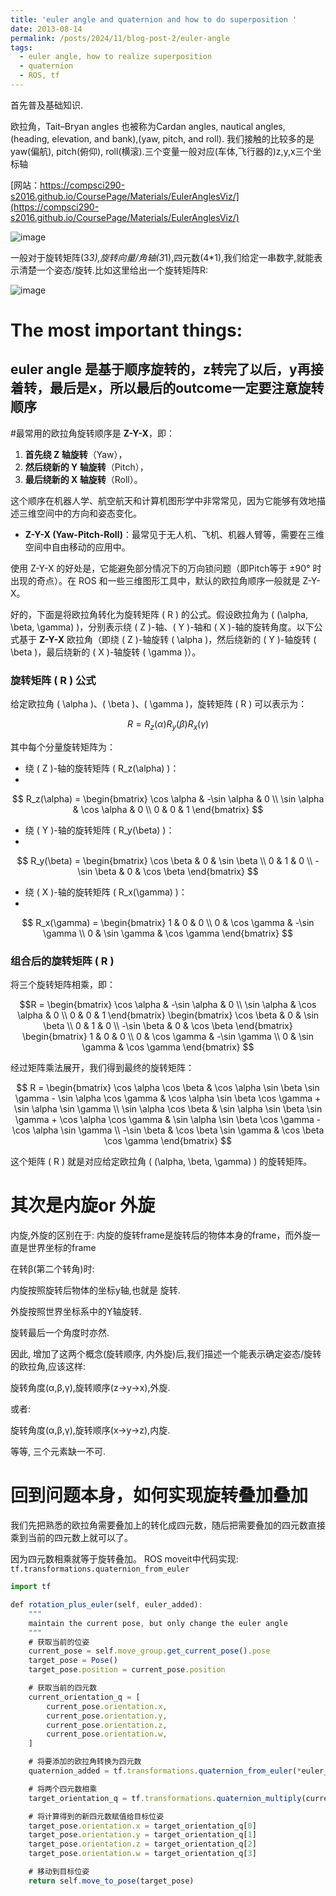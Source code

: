 ```yaml
---
title: 'euler angle and quaternion and how to do superposition '
date: 2013-08-14
permalink: /posts/2024/11/blog-post-2/euler-angle
tags:
  - euler angle, how to realize superposition
  - quaternion
  - ROS, tf
---
```


首先普及基础知识.

欧拉角，Tait–Bryan angles 也被称为Cardan angles, nautical angles, (heading, elevation, and bank),(yaw, pitch, and roll). 我们接触的比较多的是yaw(偏航), pitch(俯仰), roll(横滚).三个变量一般对应(车体,飞行器的)z,y,x三个坐标轴

[网站：https://compsci290-s2016.github.io/CoursePage/Materials/EulerAnglesViz/](https://compsci290-s2016.github.io/CoursePage/Materials/EulerAnglesViz/)

![image](https://github.com/user-attachments/assets/2446cdf2-1379-48b2-b832-ce35ba58665b)

一般对于旋转矩阵(3*3),旋转向量/角轴(3*1),四元数(4*1),我们给定一串数字,就能表示清楚一个姿态/旋转.比如这里给出一个旋转矩阵R:

![image](https://github.com/user-attachments/assets/4af91354-58cb-40c4-b7f0-05eae3f1fd8f)

# The most important things:

## euler angle 是基于顺序旋转的，z转完了以后，y再接着转，最后是x，所以最后的outcome一定要注意旋转顺序

#最常用的欧拉角旋转顺序是 **Z-Y-X**，即：

1. **首先绕 Z 轴旋转**（Yaw），
2. **然后绕新的 Y 轴旋转**（Pitch），
3. **最后绕新的 X 轴旋转**（Roll）。

这个顺序在机器人学、航空航天和计算机图形学中非常常见，因为它能够有效地描述三维空间中的方向和姿态变化。

- **Z-Y-X (Yaw-Pitch-Roll)**：最常见于无人机、飞机、机器人臂等，需要在三维空间中自由移动的应用中。

使用 Z-Y-X 的好处是，它能避免部分情况下的万向锁问题（即Pitch等于 ±90° 时出现的奇点）。在 ROS 和一些三维图形工具中，默认的欧拉角顺序一般就是 Z-Y-X。

好的，下面是将欧拉角转化为旋转矩阵 \( R \) 的公式。假设欧拉角为 \( (\alpha, \beta, \gamma) \)，分别表示绕 \( Z \)-轴、\( Y \)-轴和 \( X \)-轴的旋转角度。以下公式基于 **Z-Y-X** 欧拉角（即绕 \( Z \)-轴旋转 \( \alpha \)，然后绕新的 \( Y \)-轴旋转 \( \beta \)，最后绕新的 \( X \)-轴旋转 \( \gamma \)）。

### 旋转矩阵 \( R \) 公式

给定欧拉角 \( \alpha \)、\( \beta \)、\( \gamma \)，旋转矩阵 \( R \) 可以表示为：

$$
R = R_z(\alpha) R_y(\beta) R_x(\gamma)
$$

其中每个分量旋转矩阵为：
- 绕 \( Z \)-轴的旋转矩阵 \( R_z(\alpha) \)：
- 
$$
  R_z(\alpha) = 
  \begin{bmatrix}
  \cos \alpha & -\sin \alpha & 0 \\
  \sin \alpha & \cos \alpha & 0 \\
  0 & 0 & 1
  \end{bmatrix}
$$

- 绕 \( Y \)-轴的旋转矩阵 \( R_y(\beta) \)：
- 
$$
  R_y(\beta) = 
  \begin{bmatrix}
  \cos \beta & 0 & \sin \beta \\
  0 & 1 & 0 \\
  -\sin \beta & 0 & \cos \beta
  \end{bmatrix}
$$

- 绕 \( X \)-轴的旋转矩阵 \( R_x(\gamma) \)：
- 
$$
  R_x(\gamma) = 
  \begin{bmatrix}
  1 & 0 & 0 \\
  0 & \cos \gamma & -\sin \gamma \\
  0 & \sin \gamma & \cos \gamma
  \end{bmatrix}
$$

### 组合后的旋转矩阵 \( R \)

将三个旋转矩阵相乘，即：

$$R = 
\begin{bmatrix}
\cos \alpha & -\sin \alpha & 0 \\
\sin \alpha & \cos \alpha & 0 \\
0 & 0 & 1
\end{bmatrix}
\begin{bmatrix}
\cos \beta & 0 & \sin \beta \\
0 & 1 & 0 \\
-\sin \beta & 0 & \cos \beta
\end{bmatrix}
\begin{bmatrix}
1 & 0 & 0 \\
0 & \cos \gamma & -\sin \gamma \\
0 & \sin \gamma & \cos \gamma
\end{bmatrix}
$$

经过矩阵乘法展开，我们得到最终的旋转矩阵：

$$
R = 
\begin{bmatrix}
\cos \alpha \cos \beta & \cos \alpha \sin \beta \sin \gamma - \sin \alpha \cos \gamma & \cos \alpha \sin \beta \cos \gamma + \sin \alpha \sin \gamma \\
\sin \alpha \cos \beta & \sin \alpha \sin \beta \sin \gamma + \cos \alpha \cos \gamma & \sin \alpha \sin \beta \cos \gamma - \cos \alpha \sin \gamma \\
-\sin \beta & \cos \beta \sin \gamma & \cos \beta \cos \gamma
\end{bmatrix}
$$

这个矩阵 \( R \) 就是对应给定欧拉角 \( (\alpha, \beta, \gamma) \) 的旋转矩阵。

# 其次是内旋or 外旋

内旋,外旋的区别在于: 内旋的旋转frame是旋转后的物体本身的frame，而外旋一直是世界坐标的frame

在转β(第二个转角)时:

内旋按照旋转后物体的坐标y轴,也就是 
 旋转.

外旋按照世界坐标系中的Y轴旋转.

旋转最后一个角度时亦然.



因此, 增加了这两个概念(旋转顺序, 内外旋)后,我们描述一个能表示确定姿态/旋转的欧拉角,应该这样:

旋转角度(α,β,γ),旋转顺序(z->y->x),外旋.

或者:

旋转角度(α,β,γ),旋转顺序(x->y->z),内旋.

等等, 三个元素缺一不可.


# 回到问题本身，如何实现旋转叠加叠加

我们先把熟悉的欧拉角需要叠加上的转化成四元数，随后把需要叠加的四元数直接乘到当前的四元数上就可以了。

因为四元数相乘就等于旋转叠加。
ROS moveit中代码实现: `tf.transformations.quaternion_from_euler`
```javascript
import tf

def rotation_plus_euler(self, euler_added):
    """
    maintain the current pose, but only change the euler angle
    """        
    # 获取当前的位姿
    current_pose = self.move_group.get_current_pose().pose
    target_pose = Pose()
    target_pose.position = current_pose.position

    # 获取当前的四元数
    current_orientation_q = [
        current_pose.orientation.x,
        current_pose.orientation.y,
        current_pose.orientation.z,
        current_pose.orientation.w,
    ]

    # 将要添加的欧拉角转换为四元数
    quaternion_added = tf.transformations.quaternion_from_euler(*euler_added)

    # 将两个四元数相乘
    target_orientation_q = tf.transformations.quaternion_multiply(current_orientation_q, quaternion_added)

    # 将计算得到的新四元数赋值给目标位姿
    target_pose.orientation.x = target_orientation_q[0]
    target_pose.orientation.y = target_orientation_q[1]
    target_pose.orientation.z = target_orientation_q[2]
    target_pose.orientation.w = target_orientation_q[3]

    # 移动到目标位姿
    return self.move_to_pose(target_pose)

```

